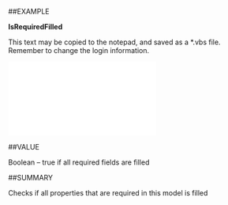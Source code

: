 
##EXAMPLE

**IsRequiredFilled**

This text may be copied to the notepad, and saved as a *.vbs file. Remember to change the login information.

![](..\..\Examples\vbs\SOSelection.IsRequiredFilled.vbs.txt)


##VALUE

Boolean – true if all required fields are filled


##SUMMARY

Checks if all properties that are required in this model is filled

